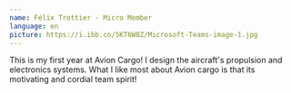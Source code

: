 ```yaml
---
name: Félix Trottier - Micro Member
language: en
picture: https://i.ibb.co/5KT6W8Z/Microsoft-Teams-image-1.jpg
---
```

This is my first year at Avion Cargo! I design the aircraft's propulsion and electronics systems. What I like most about Avion cargo is that its motivating and cordial team spirit!